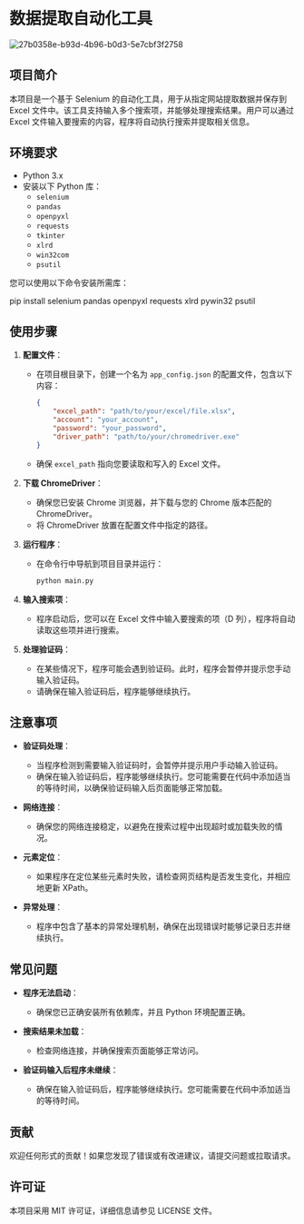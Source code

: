 # 数据提取自动化工具
![27b0358e-b93d-4b96-b0d3-5e7cbf3f2758](https://github.com/user-attachments/assets/d2fdccd5-60f1-4278-abfb-462f0cb964fe)

## 项目简介

本项目是一个基于 Selenium 的自动化工具，用于从指定网站提取数据并保存到 Excel 文件中。该工具支持输入多个搜索项，并能够处理搜索结果。用户可以通过 Excel 文件输入要搜索的内容，程序将自动执行搜索并提取相关信息。

## 环境要求

- Python 3.x
- 安装以下 Python 库：
  - `selenium`
  - `pandas`
  - `openpyxl`
  - `requests`
  - `tkinter`
  - `xlrd`
  - `win32com`
  - `psutil`

您可以使用以下命令安装所需库：

pip install selenium pandas openpyxl requests xlrd pywin32 psutil



## 使用步骤

1. **配置文件**：
   - 在项目根目录下，创建一个名为 `app_config.json` 的配置文件，包含以下内容：
     ```json
     {
         "excel_path": "path/to/your/excel/file.xlsx",
         "account": "your_account",
         "password": "your_password",
         "driver_path": "path/to/your/chromedriver.exe"
     }
     ```
   - 确保 `excel_path` 指向您要读取和写入的 Excel 文件。

2. **下载 ChromeDriver**：
   - 确保您已安装 Chrome 浏览器，并下载与您的 Chrome 版本匹配的 ChromeDriver。
   - 将 ChromeDriver 放置在配置文件中指定的路径。

3. **运行程序**：
   - 在命令行中导航到项目目录并运行：
     ```bash
     python main.py
     ```

4. **输入搜索项**：
   - 程序启动后，您可以在 Excel 文件中输入要搜索的项（D 列），程序将自动读取这些项并进行搜索。

5. **处理验证码**：
   - 在某些情况下，程序可能会遇到验证码。此时，程序会暂停并提示您手动输入验证码。
   - 请确保在输入验证码后，程序能够继续执行。

## 注意事项

- **验证码处理**：
  - 当程序检测到需要输入验证码时，会暂停并提示用户手动输入验证码。
  - 确保在输入验证码后，程序能够继续执行。您可能需要在代码中添加适当的等待时间，以确保验证码输入后页面能够正常加载。

- **网络连接**：
  - 确保您的网络连接稳定，以避免在搜索过程中出现超时或加载失败的情况。

- **元素定位**：
  - 如果程序在定位某些元素时失败，请检查网页结构是否发生变化，并相应地更新 XPath。

- **异常处理**：
  - 程序中包含了基本的异常处理机制，确保在出现错误时能够记录日志并继续执行。

## 常见问题

- **程序无法启动**：
  - 确保您已正确安装所有依赖库，并且 Python 环境配置正确。

- **搜索结果未加载**：
  - 检查网络连接，并确保搜索页面能够正常访问。

- **验证码输入后程序未继续**：
  - 确保在输入验证码后，程序能够继续执行。您可能需要在代码中添加适当的等待时间。

## 贡献

欢迎任何形式的贡献！如果您发现了错误或有改进建议，请提交问题或拉取请求。

## 许可证

本项目采用 MIT 许可证，详细信息请参见 LICENSE 文件。
